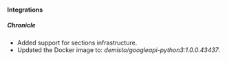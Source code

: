 
#### Integrations
##### Chronicle
- Added support for sections infrastructure.
- Updated the Docker image to: *demisto/googleapi-python3:1.0.0.43437*.
